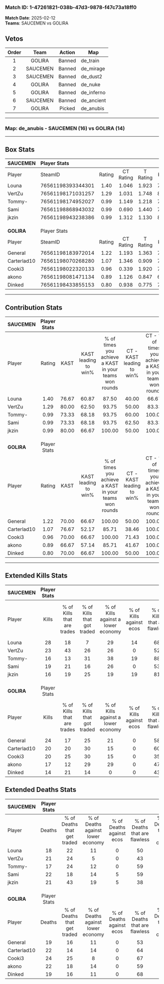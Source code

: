 ### Match ID: 1-47261821-038b-47d3-9878-f47c73a18ff0  
**Match Date**: 2025-02-12  
**Teams**: SAUCEMEN vs GOLIRA  

## Vetos  

| Order | Team | Action | Map |
| :---: | :--: | :----: | --- |
| 1 | GOLIRA | Banned | de_train |
| 2 | SAUCEMEN | Banned | de_mirage |
| 3 | SAUCEMEN | Banned | de_dust2 |
| 4 | GOLIRA | Banned | de_nuke |
| 5 | GOLIRA | Banned | de_inferno |
| 6 | SAUCEMEN | Banned | de_ancient |
| 7 | GOLIRA | Picked | de_anubis |

---  

### **Map**: de_anubis - SAUCEMEN (16) vs GOLIRA (14)  
---  

## Box Stats  

| **SAUCEMEN** | Player Stats      |        |           |          |       |      |       |         |        |      |     |
| :- | :- | :-: | :-: | :-: | :-: | :-: | :-: | :-: | :-: | :-: | :-: |
| Player       | SteamID           | Rating | CT Rating | T Rating | KAST  | ADR  | Kills | Assists | Deaths | K/D  | HS% |
| Louna        | 76561198393344301 |  1.40  |   1.046   |  1.923   | 76.67 | 86.5 |  28   |    6    |   18   | 1.56 | 25  |
| VertZu       | 76561198171031257 |  1.29  |   1.031   |  1.748   | 80.00 | 94.7 |  23   |   16    |   21   | 1.10 | 52  |
| Tommy-       | 76561198174952027 |  0.99  |   1.149   |  1.218   | 73.33 | 68.0 |  16   |    4    |   17   | 0.94 | 75  |
| Sami         | 76561198868943032 |  0.99  |   0.690   |  1.440   | 73.33 | 66.6 |  19   |    7    |   22   | 0.86 | 26  |
| jkzin        | 76561198943238386 |  0.99  |   1.312   |  1.130   | 80.00 | 69.3 |  16   |   11    |   21   | 0.76 | 43  |
|              |                   |        |           |          |       |      |       |         |        |      |     |
|              |                   |        |           |          |       |      |       |         |        |      |     |
|              |                   |        |           |          |       |      |       |         |        |      |     |
| **GOLIRA**   | Player Stats      |        |           |          |       |      |       |         |        |      |     |
| Player       | SteamID           | Rating | CT Rating | T Rating | KAST  | ADR  | Kills | Assists | Deaths | K/D  | HS% |
| General      | 76561198183972014 |  1.22  |   1.193   |  1.363   | 70.00 | 86.0 |  24   |    7    |   19   | 1.26 | 58  |
| Carterlad10  | 76561198070268280 |  1.07  |   1.346   |  0.909   | 76.67 | 75.4 |  20   |    8    |   22   | 0.91 | 45  |
| Cooki3       | 76561198022320133 |  0.96  |   0.339   |  1.920   | 70.00 | 71.9 |  20   |    3    |   24   | 0.83 | 75  |
| akono        | 76561198081471134 |  0.89  |   1.126   |  0.847   | 66.67 | 67.9 |  17   |    8    |   22   | 0.77 | 41  |
| Dinked       | 76561198433855153 |  0.80  |   0.938   |  0.775   | 70.00 | 45.1 |  14   |    6    |   19   | 0.74 |  7  |
---  

## Contribution Stats  

| **SAUCEMEN** | Player Stats |       |                      |                                                        |                           |                                                             |                          |                                                            |
| :- | :-: | :-: | :-: | :-: | :-: | :-: | :-: | :-: |
| Player       |    Rating    | KAST  | KAST leading to win% | % of times you achieve a KAST in your teams won rounds | CT - KAST leading to win% | CT - % of times you achieve a KAST in your teams won rounds | T - KAST leading to win% | T - % of times you achieve a KAST in your teams won rounds |
| Louna        |     1.40     | 76.67 |        60.87         |                         87.50                          |           40.00           |                            66.67                            |          76.92           |                           100.00                           |
| VertZu       |     1.29     | 80.00 |        62.50         |                         93.75                          |           50.00           |                            83.33                            |          71.43           |                           100.00                           |
| Tommy-       |     0.99     | 73.33 |        68.18         |                         93.75                          |           60.00           |                           100.00                            |          75.00           |                           90.00                            |
| Sami         |     0.99     | 73.33 |        68.18         |                         93.75                          |           62.50           |                            83.33                            |          71.43           |                           100.00                           |
| jkzin        |     0.99     | 80.00 |        66.67         |                         100.00                         |           50.00           |                           100.00                            |          83.33           |                           100.00                           |
|              |              |       |                      |                                                        |                           |                                                             |                          |                                                            |
|              |              |       |                      |                                                        |                           |                                                             |                          |                                                            |
|              |              |       |                      |                                                        |                           |                                                             |                          |                                                            |
| **GOLIRA**   | Player Stats |       |                      |                                                        |                           |                                                             |                          |                                                            |
| Player       |    Rating    | KAST  | KAST leading to win% | % of times you achieve a KAST in your teams won rounds | CT - KAST leading to win% | CT - % of times you achieve a KAST in your teams won rounds | T - KAST leading to win% | T - % of times you achieve a KAST in your teams won rounds |
| General      |     1.22     | 70.00 |        66.67         |                         100.00                         |           50.00           |                           100.00                            |          81.82           |                           100.00                           |
| Carterlad10  |     1.07     | 76.67 |        52.17         |                         85.71                          |           38.46           |                           100.00                            |          70.00           |                           77.78                            |
| Cooki3       |     0.96     | 70.00 |        66.67         |                         100.00                         |           71.43           |                           100.00                            |          64.29           |                           100.00                           |
| akono        |     0.89     | 66.67 |        57.14         |                         85.71                          |           41.67           |                           100.00                            |          77.78           |                           77.78                            |
| Dinked       |     0.80     | 70.00 |        66.67         |                         100.00                         |           50.00           |                           100.00                            |          81.82           |                           100.00                           |
---  

## Extended Kills Stats  

| **SAUCEMEN** | Player Stats |                            |                            |                                    |                         |                              |                                 |                                       |                    |           |
| :- | :-: | :-: | :-: | :-: | :-: | :-: | :-: | :-: | :-: | :-: |
| Player       |    Kills     | % of Kills that are trades | % of Kills that got traded | % of Kills against a lower economy | % of Kills against ecos | % of Kills that are flawless | % of Kills that are close duels | % of Kills that are assisted by flash | Pistol Round Kills | AWP Kills |
| Louna        |      28      |             18             |             7              |                 29                 |           14            |              68              |                0                |                   0                   |         1          |     8     |
| VertZu       |      23      |             43             |             26             |                 26                 |            0            |              52              |                4                |                   9                   |         4          |     0     |
| Tommy-       |      16      |             13             |             31             |                 38                 |           19            |              88              |                6                |                  19                   |         1          |     0     |
| Sami         |      19      |             21             |             16             |                 26                 |            0            |              53              |               16                |                   5                   |         0          |     0     |
| jkzin        |      16      |             19             |             25             |                 19                 |           19            |              81              |                6                |                   0                   |         3          |     1     |
|              |              |                            |                            |                                    |                         |                              |                                 |                                       |                    |           |
|              |              |                            |                            |                                    |                         |                              |                                 |                                       |                    |           |
|              |              |                            |                            |                                    |                         |                              |                                 |                                       |                    |           |
| **GOLIRA**   | Player Stats |                            |                            |                                    |                         |                              |                                 |                                       |                    |           |
| Player       |    Kills     | % of Kills that are trades | % of Kills that got traded | % of Kills against a lower economy | % of Kills against ecos | % of Kills that are flawless | % of Kills that are close duels | % of Kills that are assisted by flash | Pistol Round Kills | AWP Kills |
| General      |      24      |             17             |             25             |                 21                 |            0            |              58              |                4                |                  13                   |         2          |     0     |
| Carterlad10  |      20      |             20             |             30             |                 15                 |            0            |              60              |               15                |                   0                   |         1          |     0     |
| Cooki3       |      20      |             25             |             30             |                 15                 |            0            |              35              |               10                |                   5                   |         3          |     0     |
| akono        |      17      |             12             |             29             |                 29                 |            0            |              47              |               18                |                   0                   |         0          |     0     |
| Dinked       |      14      |             21             |             14             |                 0                  |            0            |              43              |                0                |                   7                   |         0          |     9     |
## Extended Deaths Stats  

| **SAUCEMEN** | Player Stats |                             |                                   |                          |                               |                            |                           |               |
| :- | :-: | :-: | :-: | :-: | :-: | :-: | :-: | :-: |
| Player       |    Deaths    | % of Deaths that get traded | % of Deaths against lower economy | % of Deaths against ecos | % of Deaths that are flawless | % of Deaths that are close | % of Deaths while blinded | Deaths to AWP |
| Louna        |      18      |             22              |                11                 |            0             |              50               |             6              |             0             |       1       |
| VertZu       |      21      |             24              |                 5                 |            0             |              43               |             14             |             5             |       0       |
| Tommy-       |      17      |             24              |                12                 |            0             |              59               |             12             |            12             |       3       |
| Sami         |      22      |             18              |                14                 |            5             |              59               |             0              |             0             |       3       |
| jkzin        |      21      |             43              |                19                 |            5             |              38               |             14             |            10             |       2       |
|              |              |                             |                                   |                          |                               |                            |                           |               |
|              |              |                             |                                   |                          |                               |                            |                           |               |
|              |              |                             |                                   |                          |                               |                            |                           |               |
| **GOLIRA**   | Player Stats |                             |                                   |                          |                               |                            |                           |               |
| Player       |    Deaths    | % of Deaths that get traded | % of Deaths against lower economy | % of Deaths against ecos | % of Deaths that are flawless | % of Deaths that are close | % of Deaths while blinded | Deaths to AWP |
| General      |      19      |             16              |                11                 |            0             |              53               |             11             |             5             |       1       |
| Carterlad10  |      22      |             14              |                14                 |            0             |              64               |             5              |             5             |       3       |
| Cooki3       |      24      |             25              |                 8                 |            0             |              67               |             0              |             4             |       2       |
| akono        |      22      |             18              |                14                 |            0             |              59               |             14             |             5             |       1       |
| Dinked       |      19      |             16              |                11                 |            0             |              68               |             0              |            11             |       2       |
